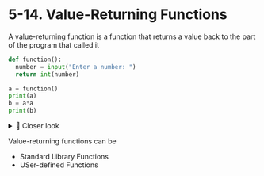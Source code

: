 # 5-14. Value-Returning Functions
A value-returning function is a function that returns a value back to the part of the program that called it

```python
def function():
  number = input("Enter a number: ")
  return int(number)

a = function()
print(a)
b = a*a
print(b)
```

<details>
  <summary>
    🔎 Closer look
  </summary>
  A value-returning function is a special type of function<br>
  It is a group of statements that perform a specific task<br>
  When you want to execute the function, you call it<br>
  When a value-returning function finishes, it returns a value back to the part of the program that called it.<br>
  The value that is returned from a function can be used like any other value: it can be assigned to a variable, displayed on the screen, used in a mathematical expression (if it is a number), and so on.
</details>

Value-returning functions can be
- Standard Library Functions
- USer-defined Functions